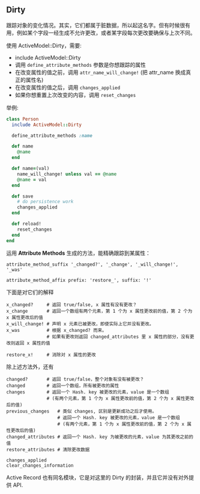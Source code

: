 ## Dirty

跟踪对象的变化情况。其实，它们都属于脏数据，所以起这名字。但有时候很有用，例如某个字段一经生成不允许更改，或者某字段每次更改要确保与上次不同。

使用 ActiveModel::Dirty，需要:

* include ActiveModel::Dirty
* 调用 `define_attribute_methods` 参数是你想跟踪的属性
* 在改变属性的值之前，调用 `attr_name_will_change!` (把 attr_name 换成真正的属性名)
* 在改变属性的值之后，调用 `changes_applied`
* 如果你想重置上次改变的内容，调用 `reset_changes`

举例:

```ruby
class Person
  include ActiveModel::Dirty

  define_attribute_methods :name

  def name
    @name
  end

  def name=(val)
    name_will_change! unless val == @name
    @name = val
  end

  def save
    # do persistence work
    changes_applied
  end

  def reload!
    reset_changes
  end
end
```

运用 **Attribute Methods** 生成的方法，能精确跟踪到某属性：

```
attribute_method_suffix '_changed?', '_change', '_will_change!', '_was'

attribute_method_affix prefix: 'restore_', suffix: '!'
```

下面是对它们的解释

```
x_changed?     # 返回 true/false, x 属性有没有更改？
x_change       # 返回一个数组有两个元素，第 1 个为 x 属性更改前的值，第 2 个为 x 属性更改后的值
x_will_change! # 声明 x 元素已被更改，即使实际上它并没有更改。
x_was          # 根据 x_changed? 而来。
               # 如果有更改则返回 changed_attributes 里 x 属性的部分，没有更改则返回 x 属性的值

restore_x!     # 消除对 x 属性的更改
```

除上述方法外，还有

```
changed?       # 返回 true/false，整个对象有没有被更改？
changed        # 返回一个数组，所有被更改的属性
changes        # 返回一个 Hash. key 被更改的元素，value 是一个数组
               # (有两个元素，第 1 个为 x 属性更改前的值，第 2 个为 x 属性更改后的值)
previous_changes   # 类似 changes, 区别是更新成功之后才使用。
                   # 返回一个 Hash. key 被更改的元素，value 是一个数组
                   # (有两个元素，第 1 个为 x 属性更改前的值，第 2 个为 x 属性更改后的值)
changed_attributes # 返回一个 Hash. key 为被更改的元素，value 为其更改之前的值
restore_attributes # 清除更改数据

changes_applied
clear_changes_information
```

Active Record 也有同名模块，它是对这里的 Dirty 的封装，并且它并没有对外提供 API.
